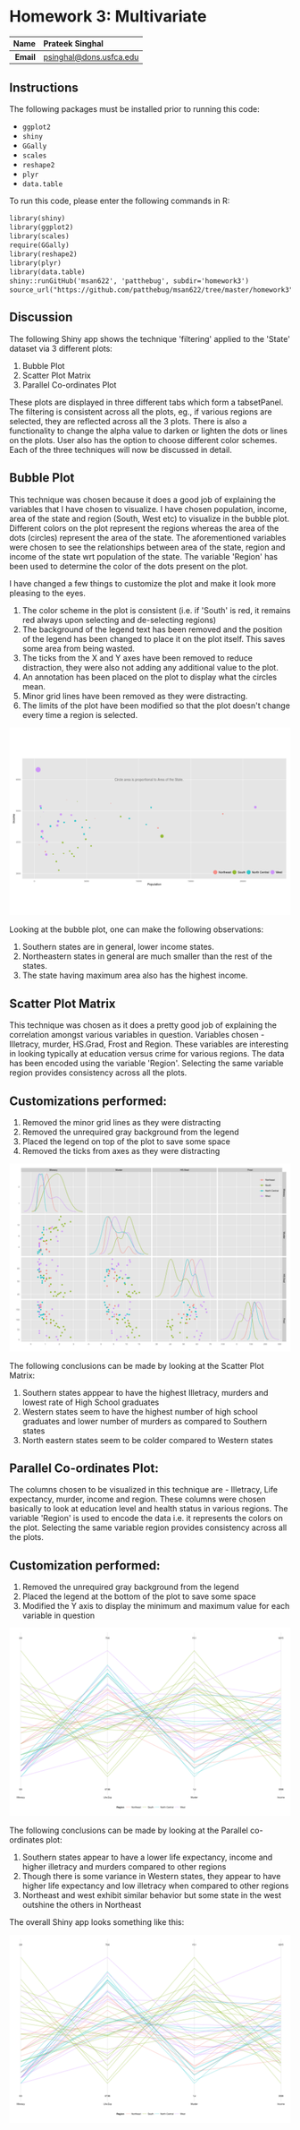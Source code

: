Homework 3: Multivariate
==============================

| **Name**  | Prateek Singhal         |
|----------:|:------------------------|
| **Email** | psinghal@dons.usfca.edu |

## Instructions ##

The following packages must be installed prior to running this code:

- `ggplot2`
- `shiny`
- `GGally`
- `scales`
- `reshape2`
- `plyr`
- `data.table`

To run this code, please enter the following commands in R:

```
library(shiny)
library(ggplot2)
library(scales)
require(GGally)
library(reshape2)   
library(plyr)       
library(data.table)
shiny::runGitHub('msan622', 'patthebug', subdir='homework3')
source_url("https://github.com/patthebug/msan622/tree/master/homework3")
```

## Discussion ##

The following Shiny app shows the technique 'filtering' applied to the 'State' dataset via 3 different plots:
1. Bubble Plot
2. Scatter Plot Matrix
3. Parallel Co-ordinates Plot

These plots are displayed in three different tabs which form a tabsetPanel. The filtering is consistent across all the plots, eg., if various regions are selected, they are reflected across all the 3 plots. There is also a functionality to change the alpha value to darken or lighten the dots or lines on the plots. User also has the option to choose different color schemes.
Each of the three techniques will now be discussed in detail.

## Bubble Plot ##
This technique was chosen because it does a good job of explaining the variables that I have chosen to visualize. I have chosen population, income, area of the state and region (South, West etc) to visualize in the bubble plot. Different colors on the plot represent the regions whereas the area of the dots (circles) represent the area of the state. The aforementioned variables were chosen to see the relationships between area of the state, region and income of the state wrt population of the state. The variable 'Region' has been used to determine the color of the dots present on the plot. 

I have changed a few things to customize the plot and make it look more pleasing to the eyes.
1. The color scheme in the plot is consistent (i.e. if 'South' is red, it remains red always upon selecting and de-selecting regions)
2. The background of the legend text has been removed and the position of the legend has been changed to place it on the plot itself. This saves some area from being wasted.
3. The ticks from the X and Y axes have been removed to reduce distraction, they were also not adding any additional value to the plot.
4. An annotation has been placed on the plot to display what the circles mean.
5. Minor grid lines have been removed as they were distracting.
6. The limits of the plot have been modified so that the plot doesn't change every time a region is selected.

![IMAGE](BubblePlot.png)

Looking at the bubble plot, one can make the following observations:
1. Southern states are in general, lower income states. 
2. Northeastern states in general are much smaller than the rest of the states.
3. The state having maximum area also has the highest income.

## Scatter Plot Matrix ##
This technique was chosen as it does a pretty good job of explaining the correlation amongst various variables in question. 
Variables chosen - Illetracy, murder, HS.Grad, Frost and Region. These variables are interesting in looking typically at education versus crime for various regions. 
The data has been encoded using the variable 'Region'. Selecting the same variable region provides consistency across all the plots.

## Customizations performed: ##
1. Removed the minor grid lines as they were distracting
2. Removed the unrequired gray background from the legend
3. Placed the legend on top of the plot to save some space
4. Removed the ticks from axes as they were distracting

![IMAGE](ScatterPlotMatrix.png)

The following conclusions can be made by looking at the Scatter Plot Matrix:
1. Southern states apppear to have the highest Illetracy, murders and lowest rate of High School graduates
2. Western states seem to have the highest number of high school graduates and lower number of murders as compared to Southern states
3. North eastern states seem to be colder compared to Western states

## Parallel Co-ordinates Plot: ##
The columns chosen to be visualized in this technique are - Illetracy, Life expectancy, murder, income and region. These columns were chosen basically to look at education level and health status in various regions. The variable 'Region' is used to encode the data i.e. it represents the colors on the plot. Selecting the same variable region provides consistency across all the plots.

## Customization performed: ##
1. Removed the unrequired gray background from the legend
2. Placed the legend at the bottom of the plot to save some space
3. Modified the Y axis to display the minimum and maximum value for each variable in question

![IMAGE](ParallelCoordinatesPlot.png)

The following conclusions can be made by looking at the Parallel co-ordinates plot:
1. Southern states appear to have a lower life expectancy, income and higher illetracy and murders compared to other regions
2. Though there is some variance in Western states, they appear to have higher life expectancy and low illetracy when compared to other regions
3. Northeast and west exhibit similar behavior but some state in the west outshine the others in Northeast

The overall Shiny app looks something like this:

![IMAGE](ParallelCoordinatesPlot.png)

